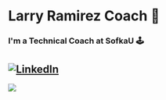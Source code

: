 # Larry Ramirez Coach 🐺 
### I'm a Technical Coach at SofkaU 🕹️

[![LinkedIn](https://img.shields.io/badge/LinkedIn-%230077B5.svg?logo=linkedin&logoColor=white)](https://linkedin.com/in/larry-ramirez) 
---
[![](https://visitcount.itsvg.in/api?id=larryramirezsofka&icon=5&color=6)](https://visitcount.itsvg.in)


<!--
**larryramirezsofka/larryramirezsofka** is a ✨ _special_ ✨ repository because its `README.md` (this file) appears on your GitHub profile.

Here are some ideas to get you started:

- 🔭 I’m currently working on ...
- 🌱 I’m currently learning ...
- 👯 I’m looking to collaborate on ...
- 🤔 I’m looking for help with ...
- 💬 Ask me about ...
- 📫 How to reach me: ...
- 😄 Pronouns: ...
- ⚡ Fun fact: ...
-->
